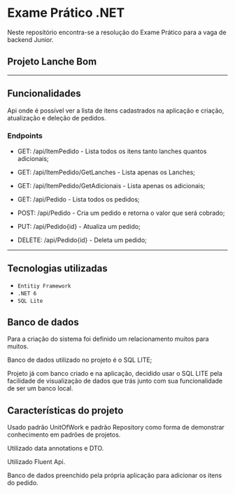 # Exame Prático .NET
Neste repositório encontra-se a resolução do Exame Prático para a vaga de backend Junior.

## Projeto Lanche Bom
****
## Funcionalidades

Api onde é possível ver a lista de itens cadastrados na aplicação e criação, atualização e deleção de pedidos.

### Endpoints

- GET: /api/ItemPedido - Lista todos os itens tanto lanches quantos adicionais;
- GET: /api/ItemPedido/GetLanches - Lista apenas os Lanches;
- GET: /api/ItemPedido/GetAdicionais - Lista apenas os adicionais;

- GET: /api/Pedido - Lista todos os pedidos;
- POST: /api/Pedido - Cria um pedido e retorna o valor que será cobrado;
- PUT: /api/Pedido{id} - Atualiza um pedido;
- DELETE: /api/Pedido{id} - Deleta um pedido;
****
## Tecnologias utilizadas
- `Entitiy Framework`
- `.NET 6`
- `SQL Lite`

## Banco de dados

Para a criação do sistema foi definido um relacionamento muitos para muitos.

Banco de dados utilizado no projeto é o SQL LITE;

Projeto já com banco criado e na aplicação, decidido usar o SQL LITE pela facilidade de visualização de dados que trás junto com sua funcionalidade de ser um banco local.

## Características do projeto

Usado padrão UnitOfWork e padrão Repository como forma de demonstrar conhecimento em padrões de projetos.

Utilizado data annotations e DTO.

Utilizado Fluent Api.

Banco de dados preenchido pela própria aplicação para adicionar os itens do pedido.
